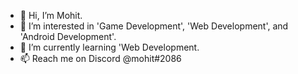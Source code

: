 - 👋 Hi, I’m Mohit.
- 👀 I’m interested in 'Game Development', 'Web Development',  and 'Android Development'.
- 🌱 I’m currently learning 'Web Development.
- 📫 Reach me on Discord @mohit#2086

<!---
Fuego-19/Fuego-19 is a ✨ special ✨ repository because its `README.md` (this file) appears on your GitHub profile.
You can click the Preview link to take a look at your changes.
--->
